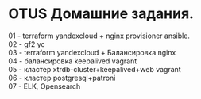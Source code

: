 # OTUS  Домашние задания.


01 - terraform yandexcloud + nginx provisioner ansible. <br>
02 - gf2 yc<br>
03 - terraform yandexcloud + Балансировка nginx<br>
04 - балансировка keepalived vagrant<br>
05 - кластер xtrdb-cluster+keepalived+web vagrant<br>
06 - кластер postgresql+patroni<br>
07 - ELK, Opensearch<br>
